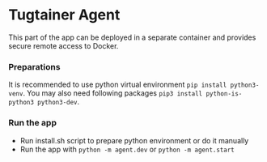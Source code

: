 # Tugtainer Agent

This part of the app can be deployed in a separate container and provides secure remote access to Docker.

### Preparations

It is recommended to use python virtual environment `pip install python3-venv`.
You may also need following packages `pip3 install python-is-python3 python3-dev`.

### Run the app

- Run install.sh script to prepare python environment or do it manually
- Run the app with `python -m agent.dev` or `python -m agent.start`

